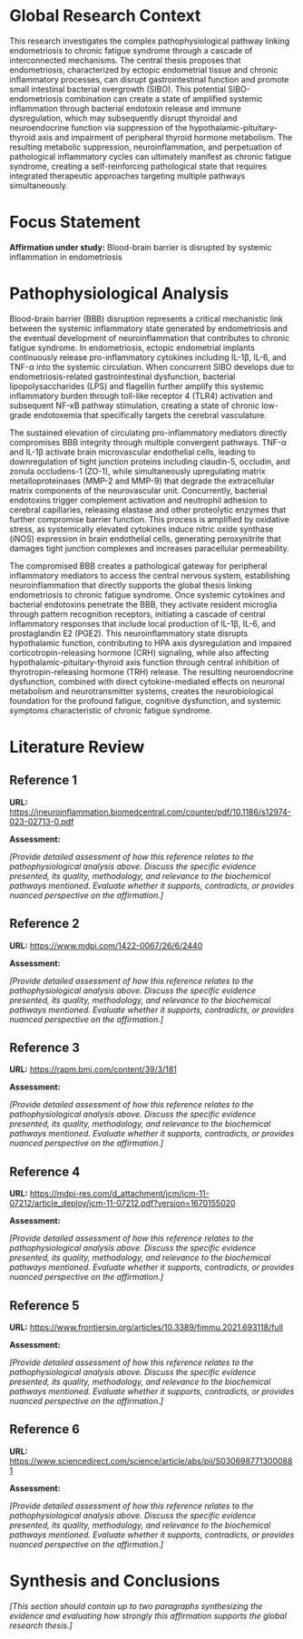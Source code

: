 # Global Research Context

This research investigates the complex pathophysiological pathway linking endometriosis to chronic fatigue syndrome through a cascade of interconnected mechanisms. The central thesis proposes that endometriosis, characterized by ectopic endometrial tissue and chronic inflammatory processes, can disrupt gastrointestinal function and promote small intestinal bacterial overgrowth (SIBO). This potential SIBO-endometriosis combination can create a state of amplified systemic inflammation through bacterial endotoxin release and immune dysregulation, which may subsequently disrupt thyroidal and neuroendocrine function via suppression of the hypothalamic-pituitary-thyroid axis and impairment of peripheral thyroid hormone metabolism. The resulting metabolic suppression, neuroinflammation, and perpetuation of pathological inflammatory cycles can ultimately manifest as chronic fatigue syndrome, creating a self-reinforcing pathological state that requires integrated therapeutic approaches targeting multiple pathways simultaneously.

# Focus Statement

**Affirmation under study:** Blood-brain barrier is disrupted by systemic inflammation in endometriosis

# Pathophysiological Analysis

Blood-brain barrier (BBB) disruption represents a critical mechanistic link between the systemic inflammatory state generated by endometriosis and the eventual development of neuroinflammation that contributes to chronic fatigue syndrome. In endometriosis, ectopic endometrial implants continuously release pro-inflammatory cytokines including IL-1β, IL-6, and TNF-α into the systemic circulation. When concurrent SIBO develops due to endometriosis-related gastrointestinal dysfunction, bacterial lipopolysaccharides (LPS) and flagellin further amplify this systemic inflammatory burden through toll-like receptor 4 (TLR4) activation and subsequent NF-κB pathway stimulation, creating a state of chronic low-grade endotoxemia that specifically targets the cerebral vasculature.

The sustained elevation of circulating pro-inflammatory mediators directly compromises BBB integrity through multiple convergent pathways. TNF-α and IL-1β activate brain microvascular endothelial cells, leading to downregulation of tight junction proteins including claudin-5, occludin, and zonula occludens-1 (ZO-1), while simultaneously upregulating matrix metalloproteinases (MMP-2 and MMP-9) that degrade the extracellular matrix components of the neurovascular unit. Concurrently, bacterial endotoxins trigger complement activation and neutrophil adhesion to cerebral capillaries, releasing elastase and other proteolytic enzymes that further compromise barrier function. This process is amplified by oxidative stress, as systemically elevated cytokines induce nitric oxide synthase (iNOS) expression in brain endothelial cells, generating peroxynitrite that damages tight junction complexes and increases paracellular permeability.

The compromised BBB creates a pathological gateway for peripheral inflammatory mediators to access the central nervous system, establishing neuroinflammation that directly supports the global thesis linking endometriosis to chronic fatigue syndrome. Once systemic cytokines and bacterial endotoxins penetrate the BBB, they activate resident microglia through pattern recognition receptors, initiating a cascade of central inflammatory responses that include local production of IL-1β, IL-6, and prostaglandin E2 (PGE2). This neuroinflammatory state disrupts hypothalamic function, contributing to HPA axis dysregulation and impaired corticotropin-releasing hormone (CRH) signaling, while also affecting hypothalamic-pituitary-thyroid axis function through central inhibition of thyrotropin-releasing hormone (TRH) release. The resulting neuroendocrine dysfunction, combined with direct cytokine-mediated effects on neuronal metabolism and neurotransmitter systems, creates the neurobiological foundation for the profound fatigue, cognitive dysfunction, and systemic symptoms characteristic of chronic fatigue syndrome.

# Literature Review

## Reference 1

**URL:** https://jneuroinflammation.biomedcentral.com/counter/pdf/10.1186/s12974-023-02713-0.pdf

**Assessment:**

*[Provide detailed assessment of how this reference relates to the pathophysiological analysis above. Discuss the specific evidence presented, its quality, methodology, and relevance to the biochemical pathways mentioned. Evaluate whether it supports, contradicts, or provides nuanced perspective on the affirmation.]*

## Reference 2

**URL:** https://www.mdpi.com/1422-0067/26/6/2440

**Assessment:**

*[Provide detailed assessment of how this reference relates to the pathophysiological analysis above. Discuss the specific evidence presented, its quality, methodology, and relevance to the biochemical pathways mentioned. Evaluate whether it supports, contradicts, or provides nuanced perspective on the affirmation.]*

## Reference 3

**URL:** https://rapm.bmj.com/content/39/3/181

**Assessment:**

*[Provide detailed assessment of how this reference relates to the pathophysiological analysis above. Discuss the specific evidence presented, its quality, methodology, and relevance to the biochemical pathways mentioned. Evaluate whether it supports, contradicts, or provides nuanced perspective on the affirmation.]*

## Reference 4

**URL:** https://mdpi-res.com/d_attachment/jcm/jcm-11-07212/article_deploy/jcm-11-07212.pdf?version=1670155020

**Assessment:**

*[Provide detailed assessment of how this reference relates to the pathophysiological analysis above. Discuss the specific evidence presented, its quality, methodology, and relevance to the biochemical pathways mentioned. Evaluate whether it supports, contradicts, or provides nuanced perspective on the affirmation.]*

## Reference 5

**URL:** https://www.frontiersin.org/articles/10.3389/fimmu.2021.693118/full

**Assessment:**

*[Provide detailed assessment of how this reference relates to the pathophysiological analysis above. Discuss the specific evidence presented, its quality, methodology, and relevance to the biochemical pathways mentioned. Evaluate whether it supports, contradicts, or provides nuanced perspective on the affirmation.]*

## Reference 6

**URL:** https://www.sciencedirect.com/science/article/abs/pii/S0306987713000881

**Assessment:**

*[Provide detailed assessment of how this reference relates to the pathophysiological analysis above. Discuss the specific evidence presented, its quality, methodology, and relevance to the biochemical pathways mentioned. Evaluate whether it supports, contradicts, or provides nuanced perspective on the affirmation.]*

# Synthesis and Conclusions

*[This section should contain up to two paragraphs synthesizing the evidence and evaluating how strongly this affirmation supports the global research thesis.]*

